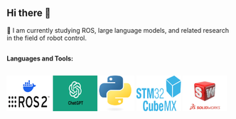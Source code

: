 ## Hi there 👋
🌱 I am currently studying ROS, large language models, and related research in the field of robot control.
##
**Languages and Tools:**
##
<p align="left">
  <img src="image/ros2.png" alt="ROS 2" width="100" height="80"/>
  <img src="image/GPT.png" alt="GPT" width="100" height="80"/>
  <img src="image/Python.png" alt="Python" width="80" height="80"/>
  <img src="image/CUBE.png" alt="CUBE" width="100" height="80"/>
  <img src="image/solidworks.jpg" alt="SolidWorks" width="100" height="80"/>
</p>


<!--
**ZHANG-zzt/ZHANG-zzt** is a ✨ _special_ ✨ repository because its `README.md` (this file) appears on your GitHub profile.

Here are some ideas to get you started:

- 🔭 I’m currently working on ...
- 🌱 I’m currently learning ...
- 👯 I’m looking to collaborate on ...
- 🤔 I’m looking for help with ...
- 💬 Ask me about ...
- 📫 How to reach me: ...
- 😄 Pronouns: ...
- ⚡ Fun fact: ...
-->
